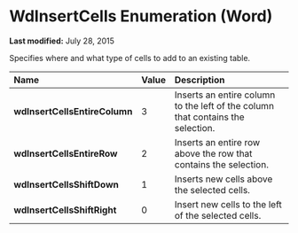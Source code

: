 
# WdInsertCells Enumeration (Word)

 **Last modified:** July 28, 2015

Specifies where and what type of cells to add to an existing table.


|**Name**|**Value**|**Description**|
|:-----|:-----|:-----|
| **wdInsertCellsEntireColumn**|3|Inserts an entire column to the left of the column that contains the selection.|
| **wdInsertCellsEntireRow**|2|Inserts an entire row above the row that contains the selection.|
| **wdInsertCellsShiftDown**|1|Inserts new cells above the selected cells.|
| **wdInsertCellsShiftRight**|0|Insert new cells to the left of the selected cells.|
